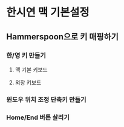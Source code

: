 # 한시연 맥 기본설정

## Hammerspoon으로 키 매핑하기

### 한/영 키 만들기

1. 맥 기본 키보드

2. 외장 키보드

### 윈도우 위치 조정 단축키 만들기

### Home/End 버튼 살리기
